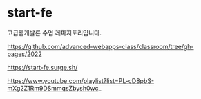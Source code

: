 # start-fe

고급웹개발론 수업 레파지토리입니다.

https://github.com/advanced-webapps-class/classroom/tree/gh-pages/2022

https://start-fe.surge.sh/

https://www.youtube.com/playlist?list=PL-cD8pbS-mXg2Z1Rm9DSmmqsZbysh0wc_
